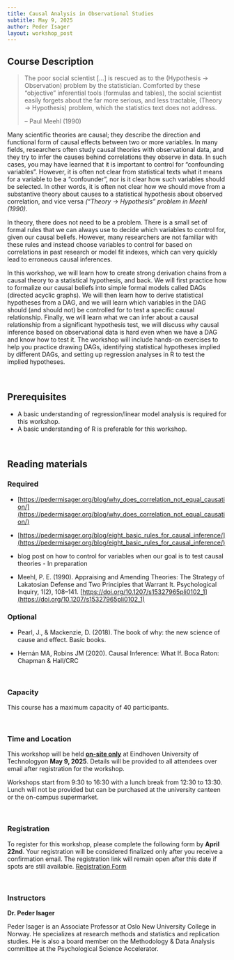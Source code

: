```yaml
---
title: Causal Analysis in Observational Studies
subtitle: May 9, 2025
author: Peder Isager
layout: workshop_post
---
```



## Course Description


> The poor social scientist […] is rescued as to the (Hypothesis → Observation) problem by the statistician. Comforted by these “objective” inferential tools (formulas and tables), the social scientist easily forgets about the far more serious, and less tractable, (Theory → Hypothesis) problem, which the statistics text does not address.
> 
> – Paul Meehl (1990) 


Many scientific theories are causal; they describe the direction and functional form of causal effects between two or more variables. In many fields, researchers often study causal theories with observational data, and they try to infer the causes behind correlations they observe in data. In such cases, you may have learned that it is important to control for “confounding variables”. However, it is often not clear from statistical texts what it means for a variable to be a “confounder”, nor is it clear how such variables should be selected. In other words, it is often not clear how we should move from a substantive theory about causes to a statistical hypothesis about observed correlation, and vice versa *(“Theory → Hypothesis” problem in Meehl (1990)*. 

In theory, there does not need to be a problem. There is a small set of formal rules that we can always use to decide which variables to control for, given our causal beliefs. However, many researchers are not familiar with these rules and instead choose variables to control for based on correlations in past research or model fit indexes, which can very quickly lead to erroneous causal inferences.  

In this workshop, we will learn how to create strong derivation chains from a causal theory to a statistical hypothesis, and back. We will first practice how to formalize our causal beliefs into simple formal models called DAGs (directed acyclic graphs). We will then learn how to derive statistical hypotheses from a DAG, and we will learn which variables in the DAG should (and should not) be controlled for to test a specific causal relationship. Finally, we will learn what we can infer about a causal relationship from a significant hypothesis test, we will discuss why causal inference based on observational data is hard even when we have a DAG and know how to test it. The workshop will include hands-on exercises to help you practice drawing DAGs, identifying statistical hypotheses implied by different DAGs, and setting up regression analyses in R to test the implied hypotheses.  

<br>

## Prerequisites 


- A basic understanding of regression/linear model analysis is required for this workshop.
- A basic understanding of R is preferable for this workshop. 

<br>

## Reading materials


### Required

- [https://pedermisager.org/blog/why_does_correlation_not_equal_causation/](https://pedermisager.org/blog/why_does_correlation_not_equal_causation/) 

- [https://pedermisager.org/blog/eight_basic_rules_for_causal_inference/](https://pedermisager.org/blog/eight_basic_rules_for_causal_inference/)

- blog post on how to control for variables when our goal is to test causal theories - In preparation 

- Meehl, P. E. (1990). Appraising and Amending Theories: The Strategy of Lakatosian Defense and Two Principles that Warrant It. Psychological Inquiry, 1(2), 108–141. [https://doi.org/10.1207/s15327965pli0102_1](https://doi.org/10.1207/s15327965pli0102_1)

### Optional

- Pearl, J., & Mackenzie, D. (2018). The book of why: the new science of cause and effect. Basic books.

- Hernán MA, Robins JM (2020). Causal Inference: What If. Boca Raton: Chapman & Hall/CRC 

<br>

### Capacity


This course has a maximum capacity of 40 participants.

<br>

### Time and Location

This workshop will be held <ins>**on-site only**</ins> at Eindhoven University of Technologyon **May 9, 2025**. Details will be provided to all attendees over email after registration for the workshop.

Workshops start from 9:30 to 16:30 with a lunch break from 12:30 to 13:30. Lunch will not be provided but can be purchased at the university canteen or the on-campus supermarket. 

<br>

### Registration

To register for this workshop, please complete the following form by **April 22nd**. Your registration will be considered finalized only after you receive a confirmation email. The registration link will remain open after this date if spots are still available.
[Registration Form](https://forms.office.com/Pages/ResponsePage.aspx?id=R_J9zM5gD0qddXBM9g78ZP_Kihp-VglPgWom9gajHXdURFIyS1BRSkcwUlcxTzFaSDhLQVJKMTY0Ty4u)

<br>

### Instructors

**Dr. Peder Isager**

Peder Isager is an Associate Professor at Oslo New University College in Norway. He specializes at research methods and statistics and replication studies. He is also a board member on the Methodology & Data Analysis committee at the Psychological Science Accelerator.
